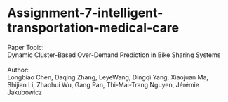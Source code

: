 # Assignment-7-intelligent-transportation-medical-care
Paper Topic:</br>
Dynamic Cluster-Based Over-Demand Prediction in Bike Sharing Systems</br>
</br>
Author:</br>
Longbiao Chen, Daqing Zhang, LeyeWang, Dingqi Yang, Xiaojuan Ma, Shijian Li, Zhaohui Wu, Gang Pan, Thi-Mai-Trang Nguyen, Jérémie Jakubowicz</br>
